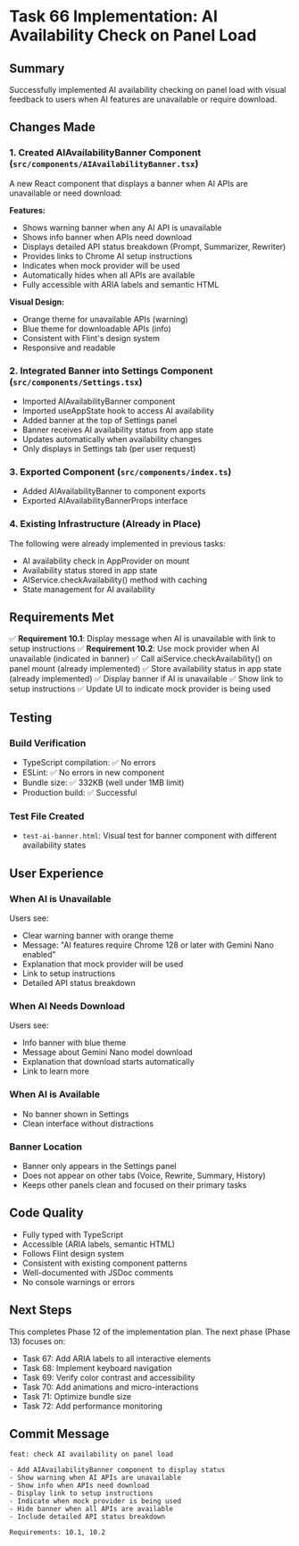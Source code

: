 # Task 66 Implementation: AI Availability Check on Panel Load

## Summary

Successfully implemented AI availability checking on panel load with visual feedback to users when AI features are unavailable or require download.

## Changes Made

### 1. Created AIAvailabilityBanner Component (`src/components/AIAvailabilityBanner.tsx`)

A new React component that displays a banner when AI APIs are unavailable or need download:

**Features:**
- Shows warning banner when any AI API is unavailable
- Shows info banner when APIs need download
- Displays detailed API status breakdown (Prompt, Summarizer, Rewriter)
- Provides links to Chrome AI setup instructions
- Indicates when mock provider will be used
- Automatically hides when all APIs are available
- Fully accessible with ARIA labels and semantic HTML

**Visual Design:**
- Orange theme for unavailable APIs (warning)
- Blue theme for downloadable APIs (info)
- Consistent with Flint's design system
- Responsive and readable

### 2. Integrated Banner into Settings Component (`src/components/Settings.tsx`)

- Imported AIAvailabilityBanner component
- Imported useAppState hook to access AI availability
- Added banner at the top of Settings panel
- Banner receives AI availability status from app state
- Updates automatically when availability changes
- Only displays in Settings tab (per user request)

### 3. Exported Component (`src/components/index.ts`)

- Added AIAvailabilityBanner to component exports
- Exported AIAvailabilityBannerProps interface

### 4. Existing Infrastructure (Already in Place)

The following were already implemented in previous tasks:
- AI availability check in AppProvider on mount
- Availability status stored in app state
- AIService.checkAvailability() method with caching
- State management for AI availability

## Requirements Met

✅ **Requirement 10.1**: Display message when AI is unavailable with link to setup instructions
✅ **Requirement 10.2**: Use mock provider when AI unavailable (indicated in banner)
✅ Call aiService.checkAvailability() on panel mount (already implemented)
✅ Store availability status in app state (already implemented)
✅ Display banner if AI is unavailable
✅ Show link to setup instructions
✅ Update UI to indicate mock provider is being used

## Testing

### Build Verification
- TypeScript compilation: ✅ No errors
- ESLint: ✅ No errors in new component
- Bundle size: ✅ 332KB (well under 1MB limit)
- Production build: ✅ Successful

### Test File Created
- `test-ai-banner.html`: Visual test for banner component with different availability states

## User Experience

### When AI is Unavailable
Users see:
- Clear warning banner with orange theme
- Message: "AI features require Chrome 128 or later with Gemini Nano enabled"
- Explanation that mock provider will be used
- Link to setup instructions
- Detailed API status breakdown

### When AI Needs Download
Users see:
- Info banner with blue theme
- Message about Gemini Nano model download
- Explanation that download starts automatically
- Link to learn more

### When AI is Available
- No banner shown in Settings
- Clean interface without distractions

### Banner Location
- Banner only appears in the Settings panel
- Does not appear on other tabs (Voice, Rewrite, Summary, History)
- Keeps other panels clean and focused on their primary tasks

## Code Quality

- Fully typed with TypeScript
- Accessible (ARIA labels, semantic HTML)
- Follows Flint design system
- Consistent with existing component patterns
- Well-documented with JSDoc comments
- No console warnings or errors

## Next Steps

This completes Phase 12 of the implementation plan. The next phase (Phase 13) focuses on:
- Task 67: Add ARIA labels to all interactive elements
- Task 68: Implement keyboard navigation
- Task 69: Verify color contrast and accessibility
- Task 70: Add animations and micro-interactions
- Task 71: Optimize bundle size
- Task 72: Add performance monitoring

## Commit Message

```
feat: check AI availability on panel load

- Add AIAvailabilityBanner component to display status
- Show warning when AI APIs are unavailable
- Show info when APIs need download
- Display link to setup instructions
- Indicate when mock provider is being used
- Hide banner when all APIs are available
- Include detailed API status breakdown

Requirements: 10.1, 10.2
```
